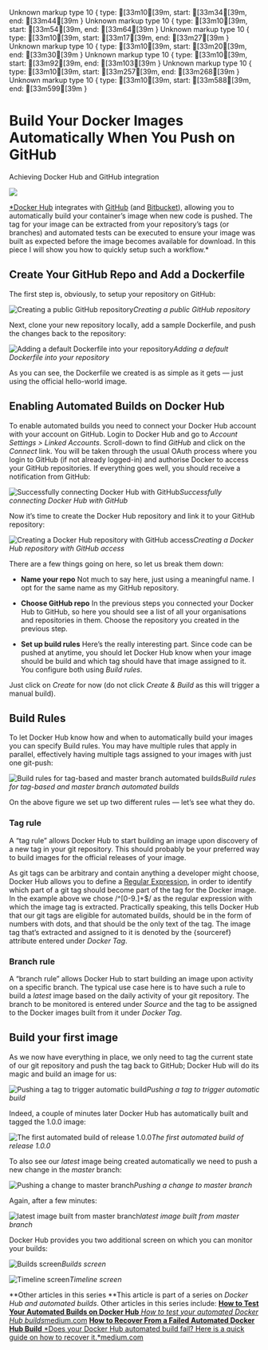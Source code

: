 Unknown markup type 10 { type: [33m10[39m, start: [33m34[39m, end: [33m44[39m }
Unknown markup type 10 { type: [33m10[39m, start: [33m54[39m, end: [33m64[39m }
Unknown markup type 10 { type: [33m10[39m, start: [33m17[39m, end: [33m27[39m }
Unknown markup type 10 { type: [33m10[39m, start: [33m20[39m, end: [33m30[39m }
Unknown markup type 10 { type: [33m10[39m, start: [33m92[39m, end: [33m103[39m }
Unknown markup type 10 { type: [33m10[39m, start: [33m257[39m, end: [33m268[39m }
Unknown markup type 10 { type: [33m10[39m, start: [33m588[39m, end: [33m599[39m }

# Build Your Docker Images Automatically When You Push on GitHub

Achieving Docker Hub and GitHub integration

![](https://cdn-images-1.medium.com/max/2400/1*HxKyyQhQFKTaZgdmrjQZjA.jpeg)

[*Docker Hub](https://hub.docker.com) integrates with [GitHub](https://github.com) (and [Bitbucket](https://bitbucket.org)), allowing you to automatically build your container’s image when new code is pushed. The tag for your image can be extracted from your repository’s tags (or branches) and automated tests can be executed to ensure your image was built as expected before the image becomes available for download. In this piece I will show you how to quickly setup such a workflow.*

## Create Your GitHub Repo and Add a Dockerfile

The first step is, obviously, to setup your repository on GitHub:

![Creating a public GitHub repository](https://cdn-images-1.medium.com/max/2134/1*X8-itvK_vGTsy4MNyRKaXg.png)*Creating a public GitHub repository*

Next, clone your new repository locally, add a sample Dockerfile, and push the changes back to the repository:

![Adding a default Dockerfile into your repository](https://cdn-images-1.medium.com/max/3472/1*A7eNikcL3ZRn5PzvllNbvA.png)*Adding a default Dockerfile into your repository*

As you can see, the Dockerfile we created is as simple as it gets — just using the official hello-world image.

## Enabling Automated Builds on Docker Hub

To enable automated builds you need to connect your Docker Hub account with your account on GitHub. Login to Docker Hub and go to *Account Settings > Linked Accounts*. Scroll-down to find *GitHub* and click on the *Connect* link. You will be taken through the usual OAuth process where you login to GitHub (if not already logged-in) and authorise Docker to access your GitHub repositories. If everything goes well, you should receive a notification from GitHub:

![Successfully connecting Docker Hub with GitHub](https://cdn-images-1.medium.com/max/2000/1*9y9ZXZheuHuyFJxSpRy_Zw.png)*Successfully connecting Docker Hub with GitHub*

Now it’s time to create the Docker Hub repository and link it to your GitHub repository:

![Creating a Docker Hub repository with GitHub access](https://cdn-images-1.medium.com/max/2844/1*s9CE1TsgQGU57mk5vPkzeQ.png)*Creating a Docker Hub repository with GitHub access*

There are a few things going on here, so let us break them down:

* **Name your repo**
Not much to say here, just using a meaningful name. I opt for the same name as my GitHub repository.

* **Choose GitHub repo**
In the previous steps you connected your Docker Hub to GitHub, so here you should see a list of all your organisations and repositories in them. Choose the repository you created in the previous step.

* **Set up build rules**
Here’s the really interesting part. Since code can be pushed at anytime, you should let Docker Hub know when your image should be build and which tag should have that image assigned to it. You configure both using *Build rules*.

Just click on *Create* for now (do not click *Create & Build* as this will trigger a manual build).

## Build Rules

To let Docker Hub know how and when to automatically build your images you can specify Build rules. You may have multiple rules that apply in parallel, effectively having multiple tags assigned to your images with just one git-push:

![Build rules for tag-based and master branch automated builds](https://cdn-images-1.medium.com/max/2000/1*bM66MA1KMKDTCdL7QpCxkQ.png)*Build rules for tag-based and master branch automated builds*

On the above figure we set up two different rules — let’s see what they do.

### Tag rule

A “tag rule” allows Docker Hub to start building an image upon discovery of a new tag in your git repository. This should probably be your preferred way to build images for the official releases of your image.

As git tags can be arbitrary and contain anything a developer might choose, Docker Hub allows you to define a [Regular Expression](https://regex101.com), in order to identify which part of a git tag should become part of the tag for the Docker image. In the example above we chose /^[0-9.]+$/ as the regular expression with which the image tag is extracted. Practically speaking, this tells Docker Hub that our git tags are eligible for automated builds, should be in the form of numbers with dots, and that should be the only text of the tag. The image tag that’s extracted and assigned to it is denoted by the {sourceref} attribute entered under *Docker Tag*.

### Branch rule

A “branch rule” allows Docker Hub to start building an image upon activity on a specific branch. The typical use case here is to have such a rule to build a *latest* image based on the daily activity of your git repository. The branch to be monitored is entered under *Source* and the tag to be assigned to the Docker images built from it under *Docker Tag*.

## Build your first image

As we now have everything in place, we only need to tag the current state of our git repository and push the tag back to GitHub; Docker Hub will do its magic and build an image for us:

![Pushing a tag to trigger automatic build](https://cdn-images-1.medium.com/max/2748/1*o_IrCZbd8Z48gdTwGjN8yg.png)*Pushing a tag to trigger automatic build*

Indeed, a couple of minutes later Docker Hub has automatically built and tagged the 1.0.0 image:

![The first automated build of release 1.0.0](https://cdn-images-1.medium.com/max/2000/1*KjuasngMgYZ0AnIqW1MwtA.png)*The first automated build of release 1.0.0*

To also see our *latest* image being created automatically we need to push a new change in the *master* branch:

![Pushing a change to *master branch*](https://cdn-images-1.medium.com/max/3600/1*mcdkTt0GAFIs1jMWwkR6UQ.png)*Pushing a change to *master branch**

Again, after a few minutes:

![latest image built from master branch](https://cdn-images-1.medium.com/max/2000/1*UW46SPP1nnRKjZ5dRQSRyA.png)*latest image built from master branch*

Docker Hub provides you two additional screen on which you can monitor your builds:

![Builds screen](https://cdn-images-1.medium.com/max/2794/1*q73pTHUCpqb8jidZTHj9yA.png)*Builds screen*

![Timeline screen](https://cdn-images-1.medium.com/max/2000/1*YG19ubyJOa8ycyhDcxnWew.png)*Timeline screen*

**Other articles in this series
**This article is part of a series on *Docker Hub and automated builds*. Other articles in this series include:
[**How to Test Your Automated Builds on Docker Hub**
*How to test your automated Docker Hub builds*medium.com](https://medium.com/@NMichas/how-to-test-your-automated-builds-on-docker-hub-e40879f35d1e)
[**How to Recover From a Failed Automated Docker Hub Build**
*Does your Docker Hub automated build fail? Here is a quick guide on how to recover it.*medium.com](https://medium.com/@NMichas/how-to-recover-from-a-failed-automated-docker-hub-build-8b6c1cc3d7d4)
